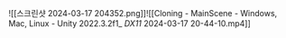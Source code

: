![[스크린샷 2024-03-17 204352.png]]![[Cloning - MainScene - Windows, Mac, Linux - Unity 2022.3.2f1_ _DX11_ 2024-03-17 20-44-10.mp4]]